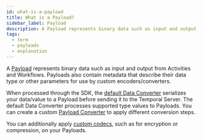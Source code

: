 ```yaml
---
id: what-is-a-payload
title: What is a Payload?
sidebar_label: Payload
description: A Payload represents binary data such as input and output from Activities and Workflows.
tags:
  - term
  - payloads
  - explanation
---
```


A [Payload](https://api-docs.temporal.io/#temporal.api.common.v1.Payload) represents binary data such as input and output from Activities and Workflows.
Payloads also contain metadata that describe their data type or other parameters for use by custom encoders/converters.

When processed through the SDK, the [default Data Converter](/concepts/what-is-a-default-data-converter) serializes your data/value to a Payload before sending it to the Temporal Server.
The default Data Converter processes supported type values to Payloads. You can create a custom [Payload Converter](/concepts/what-is-a-payload-converter) to apply different conversion steps.

You can additionally apply [custom codecs](/concepts/what-is-a-payload-codec), such as for encryption or compression, on your Payloads.
